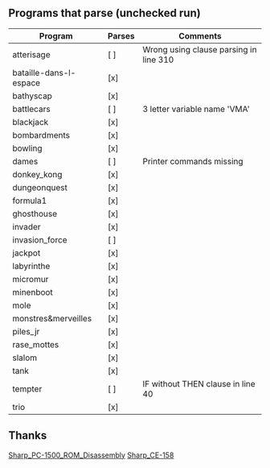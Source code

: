 ## Programs that parse (unchecked run)

| Program                | Parses | Comments                               |
| ---------------------- | ------ | -------------------------------------- |
| atterisage             | [ ]    | Wrong using clause parsing in line 310 |
| bataille-dans-l-espace | [x]    |                                        |
| bathyscap              | [x]    |                                        |
| battlecars             | [ ]    | 3 letter variable name 'VMA'           |
| blackjack              | [x]    |                                        |
| bombardments           | [x]    |                                        |
| bowling                | [x]    |                                        |
| dames                  | [ ]    | Printer commands missing               |
| donkey_kong            | [x]    |                                        |
| dungeonquest           | [x]    |                                        |
| formula1               | [x]    |                                        |
| ghosthouse             | [x]    |                                        |
| invader                | [x]    |                                        |
| invasion_force         | [ ]    |                                        |
| jackpot                | [x]    |                                        |
| labyrinthe             | [x]    |                                        |
| micromur               | [x]    |                                        |
| minenboot              | [x]    |                                        |
| mole                   | [x]    |                                        |
| monstres&merveilles    | [x]    |                                        |
| piles_jr               | [x]    |                                        |
| rase_mottes            | [x]    |                                        |
| slalom                 | [x]    |                                        |
| tank                   | [x]    |                                        |
| tempter                | [ ]    | IF without THEN clause in line 40      |
| trio                   | [x]    |                                        |

## Thanks

[Sharp_PC-1500_ROM_Disassembly](https://github.com/Jeff-Birt/Sharp_PC-1500_ROM_Disassembly)
[Sharp_CE-158](https://github.com/Jeff-Birt/Sharp_CE-158)